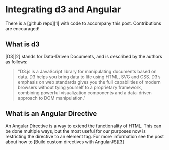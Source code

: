 Integrating d3 and Angular
==========================
There is a [github repo][1] with code to accompany this post.  Contributions are encouraged!

What is d3
----------
[D3][2] stands for Data-Driven Documents, and is described by the authors as follows:
> "D3.js is a JavaScript library for manipulating documents based on data. D3 helps you bring data to life using HTML, SVG and CSS. D3’s emphasis on web standards gives you the full capabilities of modern browsers without tying yourself to a proprietary framework, combining powerful visualization components and a data-driven approach to DOM manipulation."

What is an Angular Directive
----------------------------
An Angular Directive is a way to extend the functionality of HTML.  This can be done multiple ways, but the most useful for our purposes now is restricting the directive to an element tag.  For more information see the post about how to [Build custom directives with AngularJS][3]

